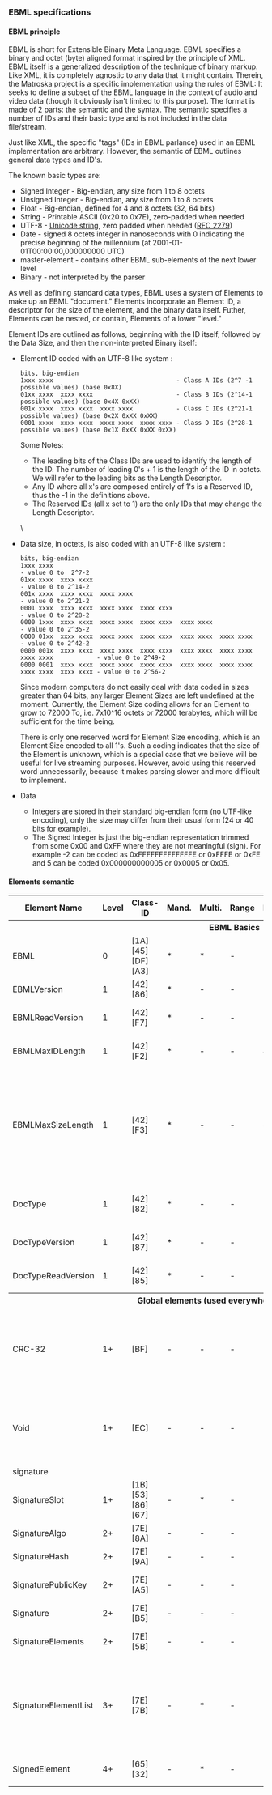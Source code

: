 ### EBML specifications

#### EBML principle

EBML is short for Extensible Binary Meta Language. EBML specifies a
binary and octet (byte) aligned format inspired by the principle of XML.
EBML itself is a generalized description of the technique of binary
markup. Like XML, it is completely agnostic to any data that it might
contain. Therein, the Matroska project is a specific implementation
using the rules of EBML: It seeks to define a subset of the EBML
language in the context of audio and video data (though it obviously
isn't limited to this purpose). The format is made of 2 parts: the
semantic and the syntax. The semantic specifies a number of IDs and
their basic type and is not included in the data file/stream.

Just like XML, the specific "tags" (IDs in EBML parlance) used in an
EBML implementation are arbitrary. However, the semantic of EBML
outlines general data types and ID's.

The known basic types are:

-   Signed Integer - Big-endian, any size from 1 to 8 octets
-   Unsigned Integer - Big-endian, any size from 1 to 8 octets
-   Float - Big-endian, defined for 4 and 8 octets (32, 64 bits)
-   String - Printable ASCII (0x20 to 0x7E), zero-padded when needed
-   UTF-8 - [Unicode string](http://www.unicode.org/), zero padded when
    needed ([RFC 2279](http://www.faqs.org/rfcs/rfc2279.html))
-   Date - signed 8 octets integer in nanoseconds with 0 indicating the
    precise beginning of the millennium (at
    2001-01-01T00:00:00,000000000 UTC)
-   master-element - contains other EBML sub-elements of the next lower
    level
-   Binary - not interpreted by the parser

As well as defining standard data types, EBML uses a system of Elements
to make up an EBML "document." Elements incorporate an Element ID, a
descriptor for the size of the element, and the binary data itself.
Futher, Elements can be nested, or contain, Elements of a lower "level."

Element IDs are outlined as follows, beginning with the ID itself,
followed by the Data Size, and then the non-interpreted Binary itself:

-   Element ID coded with an UTF-8 like system :

        bits, big-endian
        1xxx xxxx                                  - Class A IDs (2^7 -1 possible values) (base 0x8X)
        01xx xxxx  xxxx xxxx                       - Class B IDs (2^14-1 possible values) (base 0x4X 0xXX)
        001x xxxx  xxxx xxxx  xxxx xxxx            - Class C IDs (2^21-1 possible values) (base 0x2X 0xXX 0xXX)
        0001 xxxx  xxxx xxxx  xxxx xxxx  xxxx xxxx - Class D IDs (2^28-1 possible values) (base 0x1X 0xXX 0xXX 0xXX)
                    

    Some Notes:

    -   The leading bits of the Class IDs are used to identify the
        length of the ID. The number of leading 0's + 1 is the length of
        the ID in octets. We will refer to the leading bits as the
        Length Descriptor.
    -   Any ID where all x's are composed entirely of 1's is a Reserved
        ID, thus the -1 in the definitions above.
    -   The Reserved IDs (all x set to 1) are the only IDs that may
        change the Length Descriptor.

    \

-   Data size, in octets, is also coded with an UTF-8 like system :

        bits, big-endian
        1xxx xxxx                                                                              - value 0 to  2^7-2
        01xx xxxx  xxxx xxxx                                                                   - value 0 to 2^14-2
        001x xxxx  xxxx xxxx  xxxx xxxx                                                        - value 0 to 2^21-2
        0001 xxxx  xxxx xxxx  xxxx xxxx  xxxx xxxx                                             - value 0 to 2^28-2
        0000 1xxx  xxxx xxxx  xxxx xxxx  xxxx xxxx  xxxx xxxx                                  - value 0 to 2^35-2
        0000 01xx  xxxx xxxx  xxxx xxxx  xxxx xxxx  xxxx xxxx  xxxx xxxx                       - value 0 to 2^42-2
        0000 001x  xxxx xxxx  xxxx xxxx  xxxx xxxx  xxxx xxxx  xxxx xxxx  xxxx xxxx            - value 0 to 2^49-2
        0000 0001  xxxx xxxx  xxxx xxxx  xxxx xxxx  xxxx xxxx  xxxx xxxx  xxxx xxxx  xxxx xxxx - value 0 to 2^56-2
                    

    Since modern computers do not easily deal with data coded in sizes
    greater than 64 bits, any larger Element Sizes are left undefined at
    the moment. Currently, the Element Size coding allows for an Element
    to grow to 72000 To, i.e. 7x10\^16 octets or 72000 terabytes, which
    will be sufficient for the time being.

    There is only one reserved word for Element Size encoding, which is
    an Element Size encoded to all 1's. Such a coding indicates that the
    size of the Element is unknown, which is a special case that we
    believe will be useful for live streaming purposes. However, avoid
    using this reserved word unnecessarily, because it makes parsing
    slower and more difficult to implement.

-   Data
    -   Integers are stored in their standard big-endian form (no
        UTF-like encoding), only the size may differ from their usual
        form (24 or 40 bits for example).
    -   The Signed Integer is just the big-endian representation trimmed
        from some 0x00 and 0xFF where they are not meaningful (sign).
        For example -2 can be coded as 0xFFFFFFFFFFFFFE or 0xFFFE or
        0xFE and 5 can be coded 0x000000000005 or 0x0005 or 0x05.

#### Elements semantic

<table class="techdef">
 <tbody>
  <tr class="toptitle">
   <th>Element Name</th>
   <th>Level</th>
   <th title="EBML ID">Class-ID</th>
   <th title="Mandatory">Mand.</th>
   <th title="Can be found multiple times at the same level">Multi.</th>
   <th>Range</th>
   <th title="Default value if the element is not found">Default</th>
   <th>Element Type</th>
   <th>Description</th>
  </tr>
  <tr class="subclass">
   <th colspan="9">EBML Basics</th>
  </tr>
  <tr>
   <td>EBML<a name="EBML"></a></td>
   <td>0</td>
   <td>[1A][45][DF][A3]</td>
   <td>*</td>
   <td>*</td>
   <td>-</td>
   <td>-</td>
   <td>sub-elements</td>
   <td>Set the EBML characteristics of the data to follow. Each EBML document
    has to start with this.</td>
  </tr>
  <tr>
   <td>EBMLVersion<a name="EBMLVersion"></a></td>
   <td>1</td>
   <td>[42][86]</td>
   <td>*</td>
   <td>-</td>
   <td>-</td>
   <td>1</td>
   <td>u-integer</td>
   <td>The version of EBML parser used to create the file.</td>
  </tr>
  <tr>
   <td>EBMLReadVersion<a name="EBMLReadVersion"></a></td>
   <td>1</td>
   <td>[42][F7]</td>
   <td>*</td>
   <td>-</td>
   <td>-</td>
   <td>1</td>
   <td>u-integer</td>
   <td>The minimum EBML version a parser has to support to read this file.</td>
  </tr>
  <tr>
   <td>EBMLMaxIDLength<a name="EBMLMaxIDLength"></a></td>
   <td>1</td>
   <td>[42][F2]</td>
   <td>*</td>
   <td>-</td>
   <td>-</td>
   <td>4</td>
   <td>u-integer</td>
   <td>The maximum length of the IDs you'll find in this file (4 or less in
    Matroska).</td>
  </tr>
  <tr>
   <td>EBMLMaxSizeLength<a name="EBMLMaxSizeLength"></a></td>
   <td>1</td>
   <td>[42][F3]</td>
   <td>*</td>
   <td>-</td>
   <td>-</td>
   <td>8</td>
   <td>u-integer</td>
   <td>The maximum length of the sizes you'll find in this file (8 or less
    in Matroska). This does not override the element size indicated at the
    beginning of an element. Elements that have an indicated size which is
    larger than what is allowed by EBMLMaxSizeLength shall be considered invalid.</td>
  </tr>
  <tr>
   <td>DocType<a name="DocType"></a></td>
   <td>1</td>
   <td>[42][82]</td>
   <td>*</td>
   <td>-</td>
   <td>-</td>
   <td>-</td>
   <td>string</td>
   <td>A string that describes the type of document that follows this EBML
    header ('matroska' in our case).</td>
  </tr>
  <tr>
   <td>DocTypeVersion<a name="DocTypeVersion"></a></td>
   <td>1</td>
   <td>[42][87]</td>
   <td>*</td>
   <td>-</td>
   <td>-</td>
   <td>1</td>
   <td>u-integer</td>
   <td>The version of DocType interpreter used to create the file.</td>
  </tr>
  <tr>
   <td>DocTypeReadVersion<a name="DocTypeReadVersion"></a></td>
   <td>1</td>
   <td>[42][85]</td>
   <td>*</td>
   <td>-</td>
   <td>-</td>
   <td>1</td>
   <td>u-integer</td>
   <td>The minimum DocType version an interpreter has to support to read this
    file.</td>
  </tr>
  <tr class="subclass">
   <th colspan="9">Global elements (used everywhere in the format)</th>
  </tr>
  <tr>
   <td>CRC-32<a name="CRC-32"></a></td>
   <td>1+</td>
   <td>[BF]</td>
   <td>-</td>
   <td>-</td>
   <td>-</td>
   <td>-</td>
   <td>binary</td>
   <td>The CRC is computed on all the data from the last CRC element (or start
    of the upper level element), up to the CRC element, including other previous
    CRC elements. All level 1 elements should include a CRC-32.</td>
  </tr>
  <tr>
   <td>Void<a name="Void"></a></td>
   <td>1+</td>
   <td>[EC]</td>
   <td>-</td>
   <td>-</td>
   <td>-</td>
   <td>-</td>
   <td>binary</td>
   <td>Used to void damaged data, to avoid unexpected behaviors when using
    damaged data. The content is discarded. Also used to reserve space
    in a sub-element for later use.</td>
  </tr>
  <tr class="subclass">
   <td colspan="9">signature</td>
  </tr>
  <tr class="version2">
   <td>SignatureSlot<a name="SignatureSlot"></a></td>
   <td>1+</td>
   <td>[1B][53][86][67]</td>
   <td>-</td>
   <td>*</td>
   <td>-</td>
   <td>-</td>
   <td>sub-elements</td>
   <td>Contain signature of some (coming) elements in the stream.</td>
  </tr>
  <tr class="version2">
   <td>SignatureAlgo<a name="SignatureAlgo"></a></td>
   <td>2+</td>
   <td>[7E][8A]</td>
   <td>-</td>
   <td>-</td>
   <td>-</td>
   <td>-</td>
   <td>u-integer</td>
   <td>Signature algorithm used (1=RSA, 2=elliptic).</td>
  </tr>
  <tr class="version2">
   <td>SignatureHash<a name="SignatureHash"></a></td>
   <td>2+</td>
   <td>[7E][9A]</td>
   <td>-</td>
   <td>-</td>
   <td>-</td>
   <td>-</td>
   <td>u-integer</td>
   <td>Hash algorithm used (1=SHA1-160, 2=MD5).</td>
  </tr>
  <tr class="version2">
   <td>SignaturePublicKey<a name="SignaturePublicKey"></a></td>
   <td>2+</td>
   <td>[7E][A5]</td>
   <td>-</td>
   <td>-</td>
   <td>-</td>
   <td>-</td>
   <td>binary</td>
   <td>The public key to use with the algorithm (in the case of a PKI-based
    signature).</td>
  </tr>
  <tr class="version2">
   <td>Signature<a name="Signature"></a></td>
   <td>2+</td>
   <td>[7E][B5]</td>
   <td>-</td>
   <td>-</td>
   <td>-</td>
   <td>-</td>
   <td>binary</td>
   <td>The signature of the data (until a new.</td>
  </tr>
  <tr class="version2">
   <td>SignatureElements<a name="SignatureElements"></a></td>
   <td>2+</td>
   <td>[7E][5B]</td>
   <td>-</td>
   <td>-</td>
   <td>-</td>
   <td>-</td>
   <td>sub-elements</td>
   <td>Contains elements that will be used to compute the signature.</td>
  </tr>
  <tr class="version2">
   <td>SignatureElementList<a name="SignatureElementList"></a></td>
   <td>3+</td>
   <td>[7E][7B]</td>
   <td>-</td>
   <td>*</td>
   <td>-</td>
   <td>-</td>
   <td>sub-elements</td>
   <td>A list consists of a number of consecutive elements that represent one
    case where data is used in signature. Ex: <i>Cluster|Block|BlockAdditional</i>
    means that the BlockAdditional of all Blocks in all Clusters is used for
    encryption.</td>
  </tr>
  <tr class="version2">
   <td>SignedElement<a name="SignedElement"></a></td>
   <td>4+</td>
   <td>[65][32]</td>
   <td>-</td>
   <td>*</td>
   <td>-</td>
   <td>-</td>
   <td>binary</td>
   <td>An element ID whose data will be used to compute the signature.</td>
  </tr>
 </tbody>
</table>
